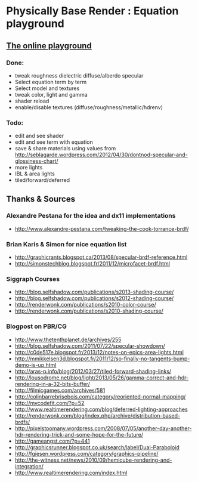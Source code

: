 Physically Base Render : Equation playground
============================================

## [The online playground](http://kuranes.github.io/physically_base_render_test/)

### Done:
- tweak roughness dielectric diffuse/alberdo specular
- Select equation term by term
- Select model and textures
- tweak color, light and gamma
- shader reload
- enable/disable textures (diffuse/roughness/metallic/hdrenv)


### Todo: 
- edit and see shader
- edit and see term with equation
- save & share materials using values from http://seblagarde.wordpress.com/2012/04/30/dontnod-specular-and-glossiness-chart/
- more lights
- IBL & area lights
- tiled/forward/deferred

## Thanks & Sources

### Alexandre Pestana for the idea and dx11 implementations
- http://www.alexandre-pestana.com/tweaking-the-cook-torrance-brdf/

### Brian Karis & Simon for nice equation list
- http://graphicrants.blogspot.ca/2013/08/specular-brdf-reference.html
- http://simonstechblog.blogspot.fr/2011/12/microfacet-brdf.html

### Siggraph Courses
- http://blog.selfshadow.com/publications/s2013-shading-course/
- http://blog.selfshadow.com/publications/s2012-shading-course/
- http://renderwonk.com/publications/s2010-color-course/
- http://renderwonk.com/publications/s2010-shading-course/

### Blogpost on PBR/CG 
- http://www.thetenthplanet.de/archives/255
- http://blog.selfshadow.com/2011/07/22/specular-showdown/
- http://c0de517e.blogspot.fr/2013/12/notes-on-epics-area-lights.html
- http://mmikkelsen3d.blogspot.fr/2011/12/so-finally-no-tangents-bump-demo-is-up.html
- http://aras-p.info/blog/2012/03/27/tiled-forward-shading-links/
- http://lousodrome.net/blog/light/2013/05/26/gamma-correct-and-hdr-rendering-in-a-32-bits-buffer/
- http://filmicgames.com/archives/581
- http://colinbarrebrisebois.com/category/reoriented-normal-mapping/
- http://mycodefit.com/?p=52
- http://www.realtimerendering.com/blog/deferred-lighting-approaches
- http://renderwonk.com/blog/index.php/archive/distribution-based-brdfs/
- http://pixelstoomany.wordpress.com/2008/07/05/another-day-another-hdr-rendering-trick-and-some-hope-for-the-future/
- http://gameangst.com/?p=441
- http://graphicsrunner.blogspot.co.uk/search/label/Dual-Paraboloid
- http://fgiesen.wordpress.com/category/graphics-pipeline/
- http://the-witness.net/news/2010/09/hemicube-rendering-and-integration/
- http://www.realtimerendering.com/index.html
